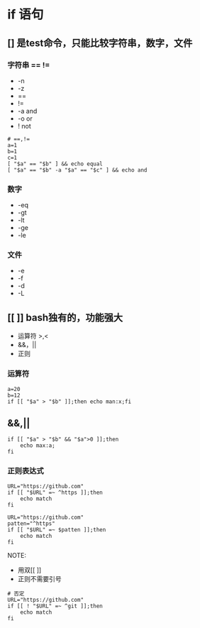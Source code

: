 # if 语句
## [] 是test命令，只能比较字符串，数字，文件
### 字符串 == !=
* -n 
* -z
* ==
* !=
* -a and
* -o or
* !  not
```
# ==,!=
a=1
b=1
c=1
[ "$a" == "$b" ] && echo equal
[ "$a" == "$b" -a "$a" == "$c" ] && echo and
```

### 数字
* -eq
* -gt
* -lt
* -ge
* -le
  
### 文件
* -e
* -f
* -d
* -L

## [[ ]] bash独有的，功能强大
* 运算符 >,<
* &&，||
* 正则

### 运算符
```
a=20
b=12
if [[ "$a" > "$b" ]];then echo man:x;fi
```

## &&,||
```
if [[ "$a" > "$b" && "$a">0 ]];then 
    echo max:a;
fi
```

### 正则表达式
```
URL="https://github.com"
if [[ "$URL" =~ ^https ]];then
    echo match
fi

URL="https://github.com"
patten="^https"
if [[ "$URL" =~ $patten ]];then
    echo match
fi
```
NOTE: 
* 用双[[ ]]
* 正则不需要引号

```
# 否定
URL="https://github.com"
if [[ ! "$URL" =~ ^git ]];then
    echo match
fi
```
